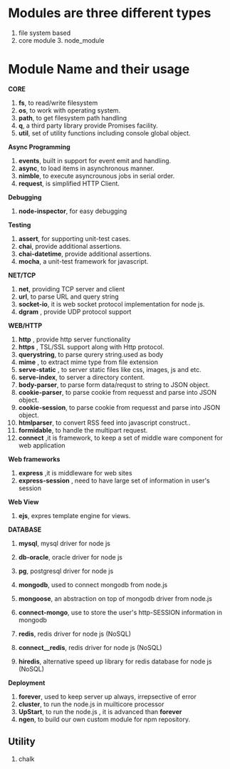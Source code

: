 

#  Modules are three different types

   1. file system based
   2. core module
      3. node_module


# Module Name and their usage 

**CORE**

1. __fs__,  to read/write filesystem 
2. __os__,  to work with operating system. 
3. __path__,  to get filesystem path handling 
4. __q__,  a third party library provide Promises facility. 
5. __util__,  set of utility functions including console global object. 

**Async Programming**

1. __events__,  built in support for event emit and handling.
2. __async__, to load items in asynchronous manner. 
3. __nimble__, to execute asyncrounous jobs in serial order. 
4. __request__, is simplified HTTP Client. 

**Debugging**

1. __node-inspector__,  for easy debugging

**Testing**

1. __assert__,  for supporting unit-test cases.
2. __chai__,  provide additional assertions.
3. __chai-datetime__,  provide additional assertions.
4. __mocha__,  a unit-test framework for javascript.

**NET/TCP**

1. __net__,   providing TCP server and client 
2. __url__,   to parse URL and query string
3. __socket-io__, it is web socket protocol implementation for node js.
4. __dgram__ , provide UDP protocol support 

**WEB/HTTP**  

1. __http__ , provide http server functionality 
2. __https__ , TSL/SSL support along with Http protocol.
3. __querystring__,   to parse qurery string.used as body
4. __mime__ , to extract mime type from file extension
5. __serve-static__ , to server static files like css, images, js and etc. 
6. __serve-index__,  to server a directory content. 
7. __body-parser__,  to parse form data/requst to string to JSON object. 
8. __cookie-parser__, to parse cookie from requesst and parse into JSON object. 
9. __cookie-session__, to parse cookie from requesst and parse into JSON object. 
10. __htmlparser__, to convert RSS feed into javascript construct.. 
11. __formidable__, to handle the multipart request. 
12. __connect__ ,it is framework, to keep a set of middle ware component for web application  

**Web frameworks**

1. __express__ ,it is middleware for web sites 
2. __express-session__ , need to have large set of information in user's session

**Web View**

1. __ejs__, expres template engine for views.

**DATABASE**  

1. __mysql__, mysql driver for node js
2. __db-oracle__, oracle driver for node js
3. __pg__, postgresql driver for node js

4. __mongodb__, used to connect mongodb from node.js
5. __mongoose__, an abstraction on top of mongodb driver from node.js
6. __connect-mongo__, use to store the user's http-SESSION information in mongodb
7. __redis__, redis driver for node js (NoSQL)
8. __connect__redis__, redis driver for node js (NoSQL)
9. __hiredis__, alternative speed up library for redis database for node js (NoSQL)

**Deployment**

1. __forever__, used to keep server up always, irrepsective of error
2. __cluster__, to run the node.js in muilticore processor
3. __UpStart__, to run the node.js , it is advanced than __forever__
4. __ngen__, to build our own custom module for npm repository.

## Utility

1. chalk